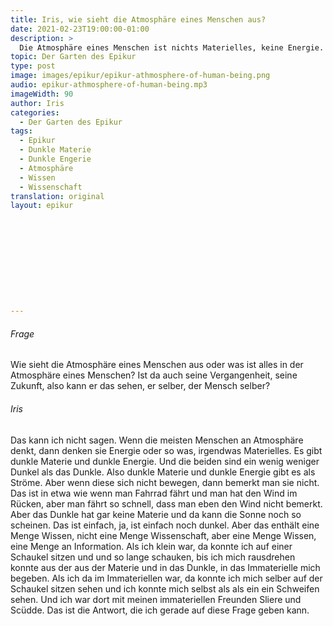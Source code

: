 ```yaml
---
title: Iris, wie sieht die Atmosphäre eines Menschen aus?
date: 2021-02-23T19:00:00-01:00
description: >
  Die Atmosphäre eines Menschen ist nichts Materielles, keine Energie. Sie enthält eine Menge Wissen, aber nicht eine Menge Wissenschaft. Ich konnte mich ins Immaterielle begeben und mich selbst auf der Schaukel schaukeln sehen.
topic: Der Garten des Epikur
type: post
image: images/epikur/epikur-athmosphere-of-human-being.png
audio: epikur-athmosphere-of-human-being.mp3
imageWidth: 90
author: Iris
categories:
  - Der Garten des Epikur
tags:
  - Epikur
  - Dunkle Materie
  - Dunkle Engerie
  - Atmosphäre
  - Wissen
  - Wissenschaft
translation: original
layout: epikur











---
```


###### Frage
Wie sieht die Atmosphäre eines Menschen aus oder was ist alles in der Atmosphäre eines Menschen? Ist da auch seine Vergangenheit, seine Zukunft, also kann er das sehen, er selber, der Mensch selber?

###### Iris
Das kann ich nicht sagen. Wenn die meisten Menschen an Atmosphäre denkt, dann denken sie Energie oder so was, irgendwas Materielles. Es gibt dunkle Materie und dunkle Energie. Und die beiden sind ein wenig weniger Dunkel als das Dunkle. Also dunkle Materie und dunkle Energie gibt es als Ströme. Aber wenn diese sich nicht bewegen, dann bemerkt man sie nicht. Das ist in etwa wie wenn man Fahrrad fährt und man hat den Wind im Rücken, aber man fährt so schnell, dass man eben den Wind nicht bemerkt. Aber das Dunkle hat gar keine Materie und da kann die Sonne noch so scheinen. Das ist einfach, ja, ist einfach noch dunkel. Aber das enthält eine Menge Wissen, nicht eine Menge Wissenschaft, aber eine Menge Wissen, eine Menge an Information. Als ich klein war, da konnte ich auf einer Schaukel sitzen und und so lange schauken, bis ich mich rausdrehen konnte aus der aus der Materie und in das Dunkle, in das Immaterielle mich begeben. Als ich da im Immateriellen war, da konnte ich mich selber auf der Schaukel sitzen sehen und ich konnte mich selbst als als ein ein Schweifen sehen. Und ich war dort mit meinen immateriellen Freunden Sliere und Scüdde. Das ist die Antwort, die ich gerade auf diese Frage geben kann. 